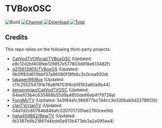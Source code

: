 # TVBoxOSC

![Build](https://shields.io/github/workflow/status/o0HalfLife0o/TVBoxOSC/Test?logo=github&label=Build)
[![Channel](https://img.shields.io/badge/Follow-Telegram-blue.svg?logo=telegram)](https://t.me/TVBoxOSC)
[![Download](https://img.shields.io/github/v/release/o0HalfLife0o/TVBoxOSC?color=orange&logoColor=orange&label=Download&logo=DocuSign)](https://github.com/wen512/TVBoxOSC/releases/latest) 
[![Total](https://shields.io/github/downloads/wen512/TVBoxOSC/total?logo=Bookmeter&label=Counts&logoColor=yellow&color=yellow)](https://github.com/wen512/TVBoxOSC/releases)

## Credits
This repo relies on the following third-party projects:
- [CatVodTVOfficial/TVBoxOSC](https://github.com/CatVodTVOfficial/TVBoxOSC) (Updated: e8c12d2bf408feb129857e577803d918e613482f)
- [q215613905/TVBoxOS](https://github.com/q215613905/TVBoxOS) (Updated: 9b0ff83d611febf37a86080f18fb6c3c0cea930d)
- [takagen99/Box](https://github.com/takagen99/Box) (Updated: c11c255254791e78a6f8703f8cbf6162a60a9b44)
- [kensonmiao/CatVodTVOSC](https://github.com/kensonmiao/CatVodTVOSC) (Updated: 64eef03b4c630468b55d9a4855de66eb4f79728e)
- [FongMi/TV](https://github.com/FongMi/TV) (Updated: 5a3f64a1c386877bc7d4cc3e330bab5d22786f2b)
- [clanTV/clanTV](https://github.com/clanTV/clanTV) (Updated: 04d7d2c80764b846afc020701735fae2760cee9d)
- [haha459862/BearTV](https://github.com/haha459862/BearTV) (Updated: fd3387b6b21867d4bdd0e913b477eb3a2a095ee4)
